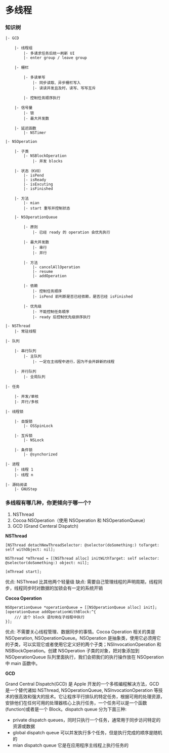 # 多线程

### 知识树

```
|- GCD

    |- 线程组
        |- 多请求任务后统一刷新 UI
        |- enter group / leave group

    |- 栅栏

        |- 多读单写
            |- 同步读取、异步栅栏写入
            |- 读读并发且及时，读写、写写互斥

        |- 控制任务顺序执行

    |- 信号量
        |- 锁
        |- 最大并发数

    |- 延迟函数
        |- NSTimer

|- NSOperation

    |- 子类
        |- NSBlockOperation
            |- 并发 blocks

    |- 状态（KVO）
        |- isPend
        |- isReady
        |- isExcuting
        |- isFinished

    |- 方法
        |- mian
        |- start 重写并控制状态

    |- NSOperationQueue

        |- 原则
            |- 已经 ready 的 operation 会优先执行

        |- 最大并发数
            |- 串行
            |- 并行

        |- 方法
            |- cancelAllOperation
            |- resume
            |- addOperation

        |- 依赖
            |- 控制任务顺序
            |- isPend 前判断是否已经依赖，是否已经 isFinished

        |- 优先级
            |- 不能控制任务顺序
            |- ready 后控制优先级排序执行

|- NSThread
    |- 常驻线程

|- 队列

    |- 串行队列
        |- 主队列
            |- 一定在主线程中进行，因为不会开辟新的线程

    |- 并行队列
        |- 全局队列

|- 任务

    |- 并发/单核
    |- 并行/多核

|- 线程锁

    |- 自旋锁
        |- OSSpinLock

    |- 互斥锁
        |- NSLock

    |- 条件锁
        |- @synchorized

|- 进程
    |- 线程 1
    |- 线程 n

|- 源码阅读
    |- GNUStep

```


### 多线程有哪几种，你更倾向于哪一个?

1. NSThread
2. Cocoa NSOperation（使用 NSOperation 和 NSOperationQueue）
3. GCD (Grand Centeral Dispatch)


**NSThread**

```
[NSThread detachNewThreadSelector: @selector(doSomething:) toTarget: self withObject: nil];

NSThread *mThread = [[NSThread alloc] initWithTarget: self selector: @selector(doSomething:) object: nil];

[mThread start];
```

优点: NSThread 比其他两个轻量级
缺点: 需要自己管理线程的声明周期，线程同步，线程同步时对数据的加锁会有一定的系统开销

**Cocoa Operation**

```
NSOperationQueue *operationQueue = [[NSOperationQueue alloc] init];
[operationQueue addOperationWithBlock:^{
    /// 这个 block 语句块在子线程中执行
}];
```
优点: 不需要关心线程管理、数据同步的事情。Cocoa Operation 相关的类是 NSOperation, NSOperationQueue。NSOperation 是抽象类，使用它必须用它的子类，可以实现它或者使用它定义好的两个子类；NSInvocationOperation 和 NSBlockOperation。创建 NSOperation 子类的对象，把对象添加到 NSOperationQueue 队列里面执行，我们会把我们的执行操作放在 NSOperation 中 main 函数中。

**GCD**

Grand Central Dispatch(GCD) 是 Apple 开发的一个多核编程解决方法，GCD 是一个替代诸如 NSThread, NSOperationQueue, NSInvocationOperation 等技术的很高效和强大的技术。它让程序平行排队的特定任务，根据可用的处理资源，安排他们在任何可用的处理器核心上执行任务，一个任务可以是一个函数(function)或者是一个 Block。dispatch queue 分为下面三种:
- private dispatch queues，同时只执行一个任务，通常用于同步访问特定的资源或数据
- global dispatch queue 可以并发执行多个任务，但是执行完成的顺序是随机的
- mian dispatch queue 它是在应用程序主线程上执行任务的
